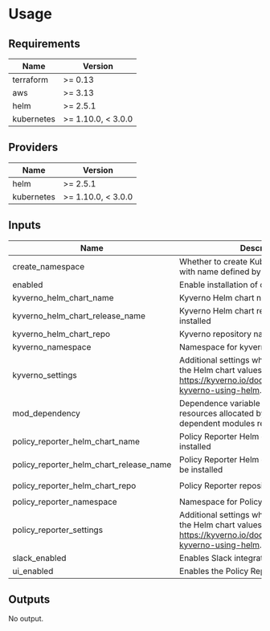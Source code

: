 # Usage
<!--- BEGIN_TF_DOCS --->

## Requirements

| Name | Version |
|------|---------|
| terraform | >= 0.13 |
| aws | >= 3.13 |
| helm | >= 2.5.1 |
| kubernetes | >= 1.10.0, < 3.0.0 |

## Providers

| Name | Version |
|------|---------|
| helm | >= 2.5.1 |
| kubernetes | >= 1.10.0, < 3.0.0 |

## Inputs

| Name | Description | Type | Default | Required |
|------|-------------|------|---------|:--------:|
| create\_namespace | Whether to create Kubernetes namespace with name defined by `namespace`. | `bool` | `true` | no |
| enabled | Enable installation of core Kyverno | `bool` | `false` | no |
| kyverno\_helm\_chart\_name | Kyverno Helm chart name to be installed | `string` | `"kyverno"` | no |
| kyverno\_helm\_chart\_release\_name | Kyverno Helm chart release name to be installed | `string` | `"kyverno"` | no |
| kyverno\_helm\_chart\_repo | Kyverno repository name. | `string` | `"https://kyverno.github.io/kyverno"` | no |
| kyverno\_namespace | Namespace for kyverno helm chart | `string` | `"kyverno"` | no |
| kyverno\_settings | Additional settings which will be passed to the Helm chart values, see https://kyverno.io/docs/installation/#install-kyverno-using-helm. | `any` | `{}` | no |
| mod\_dependency | Dependence variable binds all AWS resources allocated by this module, dependent modules reference this variable. | `any` | `null` | no |
| policy\_reporter\_helm\_chart\_name | Policy Reporter Helm chart name to be installed | `string` | `"policy-reporter"` | no |
| policy\_reporter\_helm\_chart\_release\_name | Policy Reporter Helm chart release name to be installed | `string` | `"policy-reporter"` | no |
| policy\_reporter\_helm\_chart\_repo | Policy Reporter repository name. | `string` | `"https://kyverno.github.io/policy-reporter"` | no |
| policy\_reporter\_namespace | Namespace for Policy Reporter helm chart | `string` | `"policy-reporter"` | no |
| policy\_reporter\_settings | Additional settings which will be passed to the Helm chart values, see https://kyverno.io/docs/installation/#install-kyverno-using-helm. | `any` | `{}` | no |
| slack\_enabled | Enables Slack integration | `bool` | `false` | no |
| ui\_enabled | Enables the Policy Reporter UI | `bool` | `false` | no |

## Outputs

No output.

<!--- END_TF_DOCS --->
